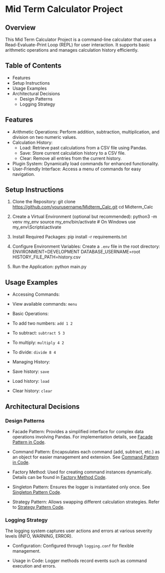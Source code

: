 # Mid Term Calculator Project

## Overview
This Mid Term Calculator Project is a command-line calculator that uses a Read-Evaluate-Print Loop (REPL) for user interaction. It supports basic arithmetic operations and manages calculation history efficiently.

## Table of Contents
- Features
- Setup Instructions
- Usage Examples
- Architectural Decisions
  - Design Patterns
  - Logging Strategy

## Features
- Arithmetic Operations: Perform addition, subtraction, multiplication, and division on two numeric values.
- Calculation History: 
  - Load: Retrieve past calculations from a CSV file using Pandas.
  - Save: Store current calculation history to a CSV file.
  - Clear: Remove all entries from the current history.
- Plugin System: Dynamically load commands for enhanced functionality.
- User-Friendly Interface: Access a menu of commands for easy navigation.

## Setup Instructions
1. Clone the Repository:
git clone https://github.com/yourusername/Midterm_Calc.git cd Midterm_Calc

2. Create a Virtual Environment (optional but recommended):
python3 -m venv my_env source my_env/bin/activate # On Windows use my_env\Scripts\activate

3. Install Required Packages:
pip install -r requirements.txt

4. Configure Environment Variables: Create a `.env` file in the root directory:
ENVIRONMENT=DEVELOPMENT DATABASE_USERNAME=root HISTORY_FILE_PATH=history.csv

5. Run the Application:
python main.py

## Usage Examples
- Accessing Commands:
- View available commands: `menu`

- Basic Operations:
- To add two numbers: `add 1 2`
- To subtract: `subtract 5 3`
- To multiply: `multiply 4 2`
- To divide: `divide 8 4`

- Managing History:
- Save history: `save`
- Load history: `load`
- Clear history: `clear`

## Architectural Decisions

### Design Patterns
- Facade Pattern: Provides a simplified interface for complex data operations involving Pandas. For implementation details, see [Facade Pattern in Code](https://github.com/digitalburritos/Midterm_Calc/blob/main/calculator/history.py#L7-L29).

- Command Pattern: Encapsulates each command (add, subtract, etc.) as an object for easier management and extension. See [Command Pattern in Code](https://github.com/digitalburritos/Midterm_Calc/blob/main/calculator/main.py#L10-L21).

- Factory Method: Used for creating command instances dynamically. Details can be found in [Factory Method Code](https://github.com/digitalburritos/Midterm_Calc/blob/main/calculator/commands.py#L4-L65).

- Singleton Pattern: Ensures the logger is instantiated only once. See [Singleton Pattern Code](https://github.com/digitalburritos/Midterm_Calc/blob/main/calculator/facade.py#L10-L11).

- Strategy Pattern: Allows swapping different calculation strategies. Refer to [Strategy Pattern Code](https://github.com/digitalburritos/Midterm_Calc/blob/main/calculator/facade.py#L23-L26).

### Logging Strategy
The logging system captures user actions and errors at various severity levels (INFO, WARNING, ERROR).

- Configuration: Configured through `logging.conf` for flexible management.

- Usage in Code: Logger methods record events such as command execution and errors.

